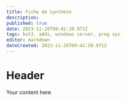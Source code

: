```yaml
---
title: Fiche de synthèse
description: 
published: true
date: 2023-11-26T09:42:20.971Z
tags: but3, adds, windows server, prog sys
editor: markdown
dateCreated: 2023-11-26T09:42:20.971Z
---
```


# Header
Your content here
